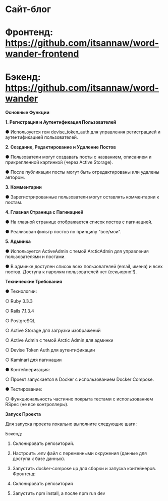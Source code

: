 # Сайт-блог
 
# Фронтенд: https://github.com/itsannaw/word-wander-frontend
# Бэкенд: https://github.com/itsannaw/word-wander

**Основные Функции** <br />

**1. Регистрация и Аутентификация Пользователей**

● Используется гем devise_token_auth для управления регистрацией и аутентификацией пользователей.

**2. Создание, Редактирование и Удаление Постов**

● Пользователи могут создавать посты с названием, описанием и прикрепленной картинкой (через Active Storage).

● После публикации посты могут быть отредактированы или удалены автором.

**3. Комментарии**

● Зарегистрированные пользователи могут оставлять комментарии к постам.

**4. Главная Страница с Пагинацией**

● На главной странице отображается список постов с пагинацией.

● Реализован фильтр постов по принципу "все/мои".

**5. Админка**

● Используется ActiveAdmin с темой ArcticAdmin для управления пользователями и постами.

● В админке доступен список всех пользователей (email, имена) и всех постов. Доступа к паролям пользователей нет (секьюрно!!).

**Технические Требования**

● Технологии:

 ○ Ruby 3.3.3

 ○ Rails 7.1.3.4

 ○ PostgreSQL

 ○ Active Storage для загрузки изображений

 ○ Active Admin с темой Arctic Admin для админки

 ○ Devise Token Auth для аутентификации

 ○ Kaminari для пагинации

● Контейнеризация:

 ○ Проект запускается в Docker с использованием Docker Compose.

● Тестирование:

 ○ Функциональность частично покрыта тестами с использованием RSpec (не все контроллеры).

**Запуск Проекта**

Для запуска проекта локально выполните следующие шаги:

Бэкенд:

1. Склонировать репозиторий.
2. Настроить .env файл с переменными окружения (данные для доступа к базе данных).
3. Запустить docker-compose up для сборки и запуска контейнеров.
Фронтенд:

1. Склонировать репозиторий
2. Запустить npm install, а после npm run dev
